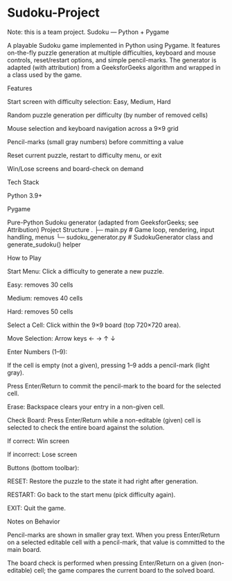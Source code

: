 # Sudoku-Project
Note: this is a team project.
Sudoku — Python + Pygame

A playable Sudoku game implemented in Python using Pygame. It features on-the-fly puzzle generation at multiple difficulties, keyboard and mouse controls, reset/restart options, and simple pencil-marks. The generator is adapted (with attribution) from a GeeksforGeeks algorithm and wrapped in a class used by the game.

Features

Start screen with difficulty selection: Easy, Medium, Hard

Random puzzle generation per difficulty (by number of removed cells)

Mouse selection and keyboard navigation across a 9×9 grid

Pencil-marks (small gray numbers) before committing a value

Reset current puzzle, restart to difficulty menu, or exit

Win/Lose screens and board-check on demand

Tech Stack

Python 3.9+

Pygame

Pure-Python Sudoku generator (adapted from GeeksforGeeks; see Attribution)
Project Structure
.
├─ main.py                 # Game loop, rendering, input handling, menus
└─ sudoku_generator.py     # SudokuGenerator class and generate_sudoku() helper

How to Play

Start Menu: Click a difficulty to generate a new puzzle.

Easy: removes 30 cells

Medium: removes 40 cells

Hard: removes 50 cells

Select a Cell: Click within the 9×9 board (top 720×720 area).

Move Selection: Arrow keys ← → ↑ ↓

Enter Numbers (1–9):

If the cell is empty (not a given), pressing 1–9 adds a pencil-mark (light gray).

Press Enter/Return to commit the pencil-mark to the board for the selected cell.

Erase: Backspace clears your entry in a non-given cell.

Check Board: Press Enter/Return while a non-editable (given) cell is selected to check the entire board against the solution.

If correct: Win screen

If incorrect: Lose screen

Buttons (bottom toolbar):

RESET: Restore the puzzle to the state it had right after generation.

RESTART: Go back to the start menu (pick difficulty again).

EXIT: Quit the game.

Notes on Behavior

Pencil-marks are shown in smaller gray text. When you press Enter/Return on a selected editable cell with a pencil-mark, that value is committed to the main board.

The board check is performed when pressing Enter/Return on a given (non-editable) cell; the game compares the current board to the solved board.
